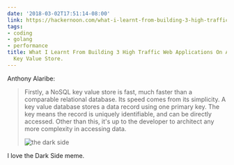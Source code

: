 ```yaml
---
date: '2018-03-02T17:51:14-08:00'
link: https://hackernoon.com/what-i-learnt-from-building-3-high-traffic-web-applications-on-an-embedded-key-value-store-68d47249774f
tags:
- coding
- golang
- performance
title: What I Learnt From Building 3 High Traffic Web Applications On An Embedded
  Key Value Store.
---
```


Anthony Alaribe:

>Firstly, a NoSQL key value store is fast, much faster than a comparable relational database. Its speed comes from its simplicity. A key value database stores a data record using one primary key. The key means the record is uniquely identifiable, and can be directly accessed. Other than this, it's up to the developer to architect any more complexity in accessing data.
>
>![the dark side](https://cdn-images-1.medium.com/max/800/1*zTzSNjtU-kudy78iZss1vw.png)

I love the Dark Side meme.
